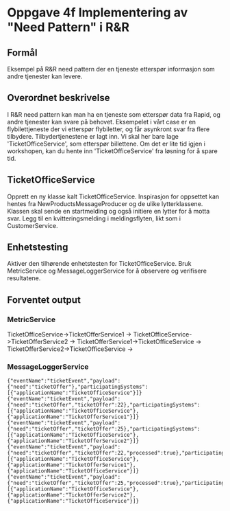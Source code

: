 # Oppgave 4f Implementering av "Need Pattern" i R&R

## Formål
Eksempel på R&R need pattern der en tjeneste etterspør informasjon som andre tjenester kan levere.

## Overordnet beskrivelse
I R&R need pattern kan man ha en tjeneste som etterspør data fra Rapid, og andre tjenester kan svare på behovet.
Eksempelet i vårt case er en flybilettjeneste der vi etterspør flybiletter, og får asynkront svar fra flere tilbydere.
Tilbydertjenestene er lagt inn. Vi skal her bare lage 'TicketOfficeService', som etterspør billettene.
Om det er lite tid igjen i workshopen, kan du hente inn 'TicketOfficeService' fra løsning for å spare tid.

## TicketOfficeService
Opprett en ny klasse kalt TicketOfficeService.
Inspirasjon for oppsettet kan hentes fra NewProductsMessageProducer og de ulike lytterklassene.
Klassen skal sende en startmelding og også initiere en lytter for å motta svar.
Legg til en kvitteringsmelding i meldingsflyten, likt som i CustomerService.

## Enhetstesting
Aktiver den tilhørende enhetstesten for TicketOfficeService.
Bruk MetricService og MessageLoggerService for å observere og verifisere resultatene.

## Forventet output

### MetricService
TicketOfficeService->TicketOfferService1 -> <Antall>
TicketOfficeService->TicketOfferService2 -> <Antall>
TicketOfferService1->TicketOfficeService -> <Antall>
TicketOfferService2->TicketOfficeService -> <Antall>

### MessageLoggerService
```
{"eventName":"ticketEvent","payload":{"need":"ticketOffer"},"participatingSystems":[{"applicationName":"TicketOfficeService"}]}
{"eventName":"ticketEvent","payload":{"need":"ticketOffer","ticketOffer":22},"participatingSystems":[{"applicationName":"TicketOfficeService"},{"applicationName":"TicketOfferService1"}]}
{"eventName":"ticketEvent","payload":{"need":"ticketOffer","ticketOffer":25},"participatingSystems":[{"applicationName":"TicketOfficeService"},{"applicationName":"TicketOfferService2"}]}
{"eventName":"ticketEvent","payload":{"need":"ticketOffer","ticketOffer":22,"processed":true},"participatingSystems":[{"applicationName":"TicketOfficeService"},{"applicationName":"TicketOfferService1"},{"applicationName":"TicketOfficeService"}]}
{"eventName":"ticketEvent","payload":{"need":"ticketOffer","ticketOffer":25,"processed":true},"participatingSystems":[{"applicationName":"TicketOfficeService"},{"applicationName":"TicketOfferService2"},{"applicationName":"TicketOfficeService"}]}
```